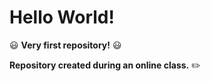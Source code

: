 # Hello World!
:smiley: **Very first repository!** :smiley:

**Repository created during an online class.** :pencil2: 
